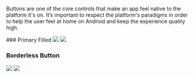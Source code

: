 Buttons are one of the core controls that make an app feel native to the platform it's on. It’s important to respect the platform's paradigms in order to help the user feel at home on Android and keep the experience quality high.

<DisplayToggle onText="Dark" offText="Light" label="Theme Switcher">
### Primary Filled

<img className="off" src="https://res-1.cdn.office.net/files/fabric-cdn-prod_20230815.002/fabric-website/images/controls/android/updated/img_button_01_primaryfilled_light.png?text=LightMode" />
<img className="on" src="https://res-1.cdn.office.net/files/fabric-cdn-prod_20230815.002/fabric-website/images/controls/android/updated/img_button_01_primaryfilled_dark.png?text=DarkMode" />

### Borderless Button

<img className="off" src="https://res-1.cdn.office.net/files/fabric-cdn-prod_20230815.002/fabric-website/images/controls/android/updated/img_button_02_borderless_light.png?text=LightMode" />
<img className="on" src="https://res-1.cdn.office.net/files/fabric-cdn-prod_20230815.002/fabric-website/images/controls/android/updated/img_button_02_borderless_dark.png?text=DarkMode" />

</DisplayToggle>
